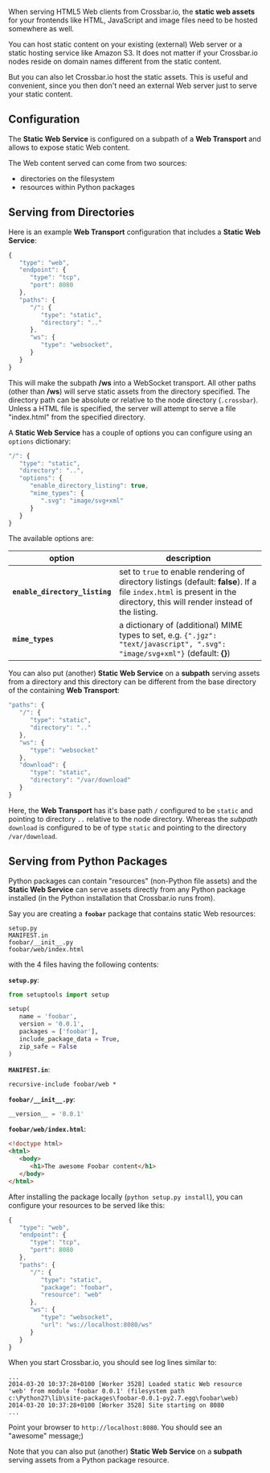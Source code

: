 When serving HTML5 Web clients from Crossbar.io, the **static web assets** for your frontends like HTML, JavaScript and image files need to be hosted somewhere as well.

You can host static content on your existing (external) Web server or a static hosting service like Amazon S3. It does not matter if your Crossbar.io nodes reside on domain names different from the static content.

But you can also let Crossbar.io host the static assets. This is useful and convenient, since you then don't need an external Web server just to serve your static content.

## Configuration

The **Static Web Service** is configured on a subpath of a **Web Transport** and allows to expose static Web content.

The Web content served can come from two sources:

* directories on the filesystem
* resources within Python packages

## Serving from Directories

Here is an example **Web Transport** configuration that includes a **Static Web Service**:

```javascript
{
   "type": "web",
   "endpoint": {
      "type": "tcp",
      "port": 8080
   },
   "paths": {
      "/": {
         "type": "static",
         "directory": ".."
      },
      "ws": {
         "type": "websocket",
      }
   }
}
```

This will make the subpath **/ws** into a WebSocket transport. All other paths (other than **/ws**) will serve static assets from the directory specified. The directory path can be absolute or relative to the node directory (`.crossbar`). Unless a HTML file is specified, the server will attempt to serve a file "index.html" from the specified directory.

A **Static Web Service** has a couple of options you can configure using an `options` dictionary:

```javascript
"/": {
   "type": "static",
   "directory": "..",
   "options": {
      "enable_directory_listing": true,
      "mime_types": {
         ".svg": "image/svg+xml"
      }
   }
}
```

The available options are:

option | description
---|---
**`enable_directory_listing`** | set to `true` to enable rendering of directory listings (default: **false**). If a file `index.html` is present in the directory, this will render instead of the listing.
**`mime_types`** | a dictionary of (additional) MIME types to set, e.g. `{".jgz": "text/javascript", ".svg": "image/svg+xml"}` (default: **{}**)

You can also put (another) **Static Web Service** on a **subpath** serving assets from a directory and this directory can be different from the base directory of the containing **Web Transport**:

```javascript
"paths": {
   "/": {
      "type": "static",
      "directory": ".."
   },
   "ws": {
      "type": "websocket"
   },
   "download": {
      "type": "static",
      "directory": "/var/download"
   }
}
```

Here, the **Web Transport** has it's base path `/` configured to be `static` and pointing to directory `..` relative to the node directory. Whereas the *subpath* `download` is configured to be of type `static` and pointing to the directory `/var/download`.

## Serving from Python Packages

Python packages can contain "resources" (non-Python file assets) and the **Static Web Service** can serve assets directly from any Python package installed (in the Python installation that Crossbar.io runs from).

Say you are creating a **`foobar`** package that contains static Web resources:

```
setup.py
MANIFEST.in
foobar/__init__.py
foobar/web/index.html
```

with the 4 files having the following contents:

**`setup.py`**:

```python
from setuptools import setup

setup(
   name = 'foobar',
   version = '0.0.1',
   packages = ['foobar'],
   include_package_data = True,
   zip_safe = False
)
```

**`MANIFEST.in`**:

```
recursive-include foobar/web *
```

**`foobar/__init__.py`**:

```python
__version__ = '0.0.1'
```

**`foobar/web/index.html`**:

```html
<!doctype html>
<html>
   <body>
      <h1>The awesome Foobar content</h1>
   </body>
</html>
```

After installing the package locally (`python setup.py install`), you can configure your resources to be served like this:

```javascript
{
   "type": "web",
   "endpoint": {
      "type": "tcp",
      "port": 8080
   },
   "paths": {
      "/": {
         "type": "static",
         "package": "foobar",
         "resource": "web"
      },
      "ws": {
         "type": "websocket",
         "url": "ws://localhost:8080/ws"
      }
   }
}
```

When you start Crossbar.io, you should see log lines similar to:

```
...
2014-03-20 10:37:28+0100 [Worker 3528] Loaded static Web resource 'web' from module 'foobar 0.0.1' (filesystem path c:\Python27\lib\site-packages\foobar-0.0.1-py2.7.egg\foobar\web)
2014-03-20 10:37:28+0100 [Worker 3528] Site starting on 8080
...
```

Point your browser to `http://localhost:8080`. You should see an "awesome" message;)

Note that you can also put (another) **Static Web Service** on a **subpath** serving assets from a Python package resource.
